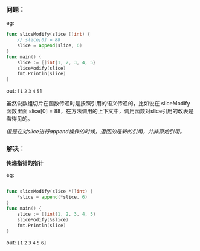 ### 问题：

eg: 

```go
func sliceModify(slice []int) {
    // slice[0] = 88
    slice = append(slice, 6)
}
func main() {
    slice := []int{1, 2, 3, 4, 5}
    sliceModify(slice)
    fmt.Println(slice)
}
```

out: `[1` `2` `3` `4` `5]`

虽然说数组切片在函数传递时是按照引用的语义传递的，比如说在 sliceModify 函数里面 slice[0] = 88，在方法调用的上下文中，调用函数对slice引用的改表是看得见的。

*但是在对slice进行append操作的时候，返回的是新的引用，并非原始引用。*

### 解决：

**传递指针的指针**

eg: 

```go

func sliceModify(slice *[]int) {
    *slice = append(*slice, 6)
}
func main() {
    slice := []int{1, 2, 3, 4, 5}
    sliceModify(&slice)
    fmt.Println(slice)
}
```

 out: `[1` `2` `3` `4` `5` `6]`
